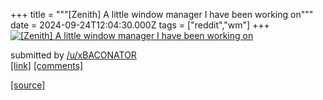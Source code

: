 +++
title = """[Zenith] A little window manager I have been working on"""
date = 2024-09-24T12:04:30.000Z
tags = ["reddit","wm"]
+++
[![[Zenith] A little window manager I have been working on](https://preview.redd.it/430gucmxyqqd1.png?width=640&crop=smart&auto=webp&s=fc50867b649d48dac8c03f2a064389f6e2cf4b14 "[Zenith] A little window manager I have been working on")](https://www.reddit.com/r/unixporn/comments/1foaszv/zenith_a_little_window_manager_i_have_been/)

submitted by [/u/xBACONATOR](https://www.reddit.com/user/xBACONATOR)  
[\[link\]](https://i.redd.it/430gucmxyqqd1.png) [\[comments\]](https://www.reddit.com/r/unixporn/comments/1foaszv/zenith_a_little_window_manager_i_have_been/)

[[source]](https://www.reddit.com/r/unixporn/comments/1foaszv/zenith_a_little_window_manager_i_have_been/)
